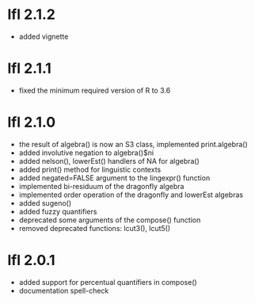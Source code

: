 # lfl 2.1.2
* added vignette


# lfl 2.1.1
* fixed the minimum required version of R to 3.6


# lfl 2.1.0
* the result of algebra() is now an S3 class, implemented print.algebra()
* added involutive negation to algebra()$ni
* added nelson(), lowerEst() handlers of NA for algebra()
* added print() method for linguistic contexts
* added negated=FALSE argument to the lingexpr() function
* implemented bi-residuum of the dragonfly algebra
* implemented order operation of the dragonfly and lowerEst algebras
* added sugeno()
* added fuzzy quantifiers
* deprecated some arguments of the compose() function
* removed deprecated functions: lcut3(), lcut5()


# lfl 2.0.1
* added support for percentual quantifiers in compose()
* documentation spell-check

